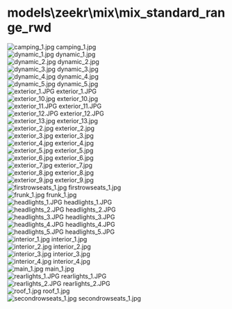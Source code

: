 <h1>models\zeekr\mix\mix_standard_range_rwd</h1>
<div class="container text-center">
<div class="row">
<div class="col col-lg-2 col-6">
<img src="https://media.evkx.net/multimedia/models/zeekr/mix/mix_standard_range_rwd/camping_1_xst.jpg" class="img-thumbnail" alt="camping_1.jpg">
camping_1.jpg
</div>
<div class="col col-lg-2 col-6">
<img src="https://media.evkx.net/multimedia/models/zeekr/mix/mix_standard_range_rwd/dynamic_1_xst.jpg" class="img-thumbnail" alt="dynamic_1.jpg">
dynamic_1.jpg
</div>
<div class="col col-lg-2 col-6">
<img src="https://media.evkx.net/multimedia/models/zeekr/mix/mix_standard_range_rwd/dynamic_2_xst.jpg" class="img-thumbnail" alt="dynamic_2.jpg">
dynamic_2.jpg
</div>
<div class="col col-lg-2 col-6">
<img src="https://media.evkx.net/multimedia/models/zeekr/mix/mix_standard_range_rwd/dynamic_3_xst.jpg" class="img-thumbnail" alt="dynamic_3.jpg">
dynamic_3.jpg
</div>
<div class="col col-lg-2 col-6">
<img src="https://media.evkx.net/multimedia/models/zeekr/mix/mix_standard_range_rwd/dynamic_4_xst.jpg" class="img-thumbnail" alt="dynamic_4.jpg">
dynamic_4.jpg
</div>
<div class="col col-lg-2 col-6">
<img src="https://media.evkx.net/multimedia/models/zeekr/mix/mix_standard_range_rwd/dynamic_5_xst.jpg" class="img-thumbnail" alt="dynamic_5.jpg">
dynamic_5.jpg
</div>
<div class="col col-lg-2 col-6">
<img src="https://media.evkx.net/multimedia/models/zeekr/mix/mix_standard_range_rwd/exterior_1_xst.JPG" class="img-thumbnail" alt="exterior_1.JPG">
exterior_1.JPG
</div>
<div class="col col-lg-2 col-6">
<img src="https://media.evkx.net/multimedia/models/zeekr/mix/mix_standard_range_rwd/exterior_10_xst.jpg" class="img-thumbnail" alt="exterior_10.jpg">
exterior_10.jpg
</div>
<div class="col col-lg-2 col-6">
<img src="https://media.evkx.net/multimedia/models/zeekr/mix/mix_standard_range_rwd/exterior_11_xst.JPG" class="img-thumbnail" alt="exterior_11.JPG">
exterior_11.JPG
</div>
<div class="col col-lg-2 col-6">
<img src="https://media.evkx.net/multimedia/models/zeekr/mix/mix_standard_range_rwd/exterior_12_xst.JPG" class="img-thumbnail" alt="exterior_12.JPG">
exterior_12.JPG
</div>
<div class="col col-lg-2 col-6">
<img src="https://media.evkx.net/multimedia/models/zeekr/mix/mix_standard_range_rwd/exterior_13_xst.jpg" class="img-thumbnail" alt="exterior_13.jpg">
exterior_13.jpg
</div>
<div class="col col-lg-2 col-6">
<img src="https://media.evkx.net/multimedia/models/zeekr/mix/mix_standard_range_rwd/exterior_2_xst.jpg" class="img-thumbnail" alt="exterior_2.jpg">
exterior_2.jpg
</div>
<div class="col col-lg-2 col-6">
<img src="https://media.evkx.net/multimedia/models/zeekr/mix/mix_standard_range_rwd/exterior_3_xst.jpg" class="img-thumbnail" alt="exterior_3.jpg">
exterior_3.jpg
</div>
<div class="col col-lg-2 col-6">
<img src="https://media.evkx.net/multimedia/models/zeekr/mix/mix_standard_range_rwd/exterior_4_xst.jpg" class="img-thumbnail" alt="exterior_4.jpg">
exterior_4.jpg
</div>
<div class="col col-lg-2 col-6">
<img src="https://media.evkx.net/multimedia/models/zeekr/mix/mix_standard_range_rwd/exterior_5_xst.jpg" class="img-thumbnail" alt="exterior_5.jpg">
exterior_5.jpg
</div>
<div class="col col-lg-2 col-6">
<img src="https://media.evkx.net/multimedia/models/zeekr/mix/mix_standard_range_rwd/exterior_6_xst.jpg" class="img-thumbnail" alt="exterior_6.jpg">
exterior_6.jpg
</div>
<div class="col col-lg-2 col-6">
<img src="https://media.evkx.net/multimedia/models/zeekr/mix/mix_standard_range_rwd/exterior_7_xst.jpg" class="img-thumbnail" alt="exterior_7.jpg">
exterior_7.jpg
</div>
<div class="col col-lg-2 col-6">
<img src="https://media.evkx.net/multimedia/models/zeekr/mix/mix_standard_range_rwd/exterior_8_xst.jpg" class="img-thumbnail" alt="exterior_8.jpg">
exterior_8.jpg
</div>
<div class="col col-lg-2 col-6">
<img src="https://media.evkx.net/multimedia/models/zeekr/mix/mix_standard_range_rwd/exterior_9_xst.jpg" class="img-thumbnail" alt="exterior_9.jpg">
exterior_9.jpg
</div>
<div class="col col-lg-2 col-6">
<img src="https://media.evkx.net/multimedia/models/zeekr/mix/mix_standard_range_rwd/firstrowseats_1_xst.jpg" class="img-thumbnail" alt="firstrowseats_1.jpg">
firstrowseats_1.jpg
</div>
<div class="col col-lg-2 col-6">
<img src="https://media.evkx.net/multimedia/models/zeekr/mix/mix_standard_range_rwd/frunk_1_xst.jpg" class="img-thumbnail" alt="frunk_1.jpg">
frunk_1.jpg
</div>
<div class="col col-lg-2 col-6">
<img src="https://media.evkx.net/multimedia/models/zeekr/mix/mix_standard_range_rwd/headlights_1_xst.JPG" class="img-thumbnail" alt="headlights_1.JPG">
headlights_1.JPG
</div>
<div class="col col-lg-2 col-6">
<img src="https://media.evkx.net/multimedia/models/zeekr/mix/mix_standard_range_rwd/headlights_2_xst.JPG" class="img-thumbnail" alt="headlights_2.JPG">
headlights_2.JPG
</div>
<div class="col col-lg-2 col-6">
<img src="https://media.evkx.net/multimedia/models/zeekr/mix/mix_standard_range_rwd/headlights_3_xst.JPG" class="img-thumbnail" alt="headlights_3.JPG">
headlights_3.JPG
</div>
<div class="col col-lg-2 col-6">
<img src="https://media.evkx.net/multimedia/models/zeekr/mix/mix_standard_range_rwd/headlights_4_xst.JPG" class="img-thumbnail" alt="headlights_4.JPG">
headlights_4.JPG
</div>
<div class="col col-lg-2 col-6">
<img src="https://media.evkx.net/multimedia/models/zeekr/mix/mix_standard_range_rwd/headlights_5_xst.JPG" class="img-thumbnail" alt="headlights_5.JPG">
headlights_5.JPG
</div>
<div class="col col-lg-2 col-6">
<img src="https://media.evkx.net/multimedia/models/zeekr/mix/mix_standard_range_rwd/interior_1_xst.jpg" class="img-thumbnail" alt="interior_1.jpg">
interior_1.jpg
</div>
<div class="col col-lg-2 col-6">
<img src="https://media.evkx.net/multimedia/models/zeekr/mix/mix_standard_range_rwd/interior_2_xst.jpg" class="img-thumbnail" alt="interior_2.jpg">
interior_2.jpg
</div>
<div class="col col-lg-2 col-6">
<img src="https://media.evkx.net/multimedia/models/zeekr/mix/mix_standard_range_rwd/interior_3_xst.jpg" class="img-thumbnail" alt="interior_3.jpg">
interior_3.jpg
</div>
<div class="col col-lg-2 col-6">
<img src="https://media.evkx.net/multimedia/models/zeekr/mix/mix_standard_range_rwd/interior_4_xst.jpg" class="img-thumbnail" alt="interior_4.jpg">
interior_4.jpg
</div>
<div class="col col-lg-2 col-6">
<img src="https://media.evkx.net/multimedia/models/zeekr/mix/mix_standard_range_rwd/main_1_xst.jpg" class="img-thumbnail" alt="main_1.jpg">
main_1.jpg
</div>
<div class="col col-lg-2 col-6">
<img src="https://media.evkx.net/multimedia/models/zeekr/mix/mix_standard_range_rwd/rearlights_1_xst.JPG" class="img-thumbnail" alt="rearlights_1.JPG">
rearlights_1.JPG
</div>
<div class="col col-lg-2 col-6">
<img src="https://media.evkx.net/multimedia/models/zeekr/mix/mix_standard_range_rwd/rearlights_2_xst.JPG" class="img-thumbnail" alt="rearlights_2.JPG">
rearlights_2.JPG
</div>
<div class="col col-lg-2 col-6">
<img src="https://media.evkx.net/multimedia/models/zeekr/mix/mix_standard_range_rwd/roof_1_xst.jpg" class="img-thumbnail" alt="roof_1.jpg">
roof_1.jpg
</div>
<div class="col col-lg-2 col-6">
<img src="https://media.evkx.net/multimedia/models/zeekr/mix/mix_standard_range_rwd/secondrowseats_1_xst.jpg" class="img-thumbnail" alt="secondrowseats_1.jpg">
secondrowseats_1.jpg
</div>
</div>
</div>
